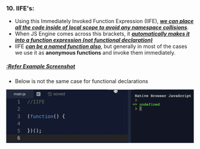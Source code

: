 ### 10. IIFE's:

- Using this Immediately Invoked Function Expression (IIFE), <ins>**_we can place all the code inside of local scope to avoid any namespace collisions_**</ins>.
- When JS Engine comes across this brackets, it <ins>**_automatically makes it into a function expression (not functional declaration)_**</ins>
- IIFE <ins>**_can be a named function also_**</ins>, but generally in most of the cases we use it as **anonymous functions** and invoke them immediately.

##### <u>:Refer Example Screenshot</u>

- Below is not the same case for functional declarations

<img src="./images_used/compressed_Images/IIFE.png">